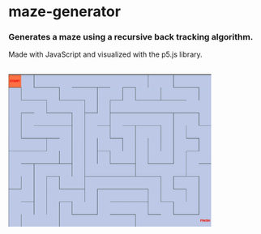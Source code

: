 # maze-generator

### Generates a maze using a recursive back tracking algorithm.

Made with JavaScript and visualized with the p5.js library.

<br>

<img src="assets/maze-generator.gif" width="400px">
